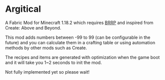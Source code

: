 # Argitical

A Fabric Mod for Minecraft 1.18.2 which requires [BRRP](https://github.com/SolidBlock-cn/BRRP) and inspired from Create: Above and Beyond.

This mod adds numbers between -99 to 99 (can be configurable in the future) and you can calculate them in a crafting table or using automation methods by other mods such as Create.

The recipes and items are generated with optimization when the game boot and it will take you 1~2 seconds to init the mod.

Not fully implemented yet so please wait!
